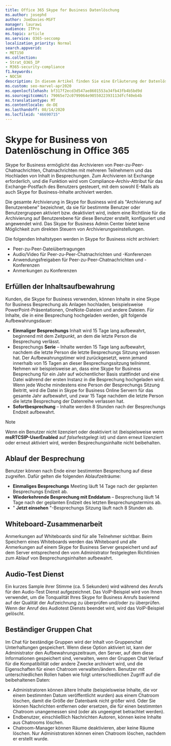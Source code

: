 ```yaml
---
title: Office 365 Skype for Business Datenlöschung
ms.author: josephd
author: JoeDavies-MSFT
manager: laurawi
audience: ITPro
ms.topic: article
ms.service: O365-seccomp
localization_priority: Normal
search.appverid:
- MET150
ms.collection:
- Strat_O365_IP
- M365-security-compliance
f1.keywords:
- NOCSH
description: In diesem Artikel finden Sie eine Erläuterung der Datenlöschung in Skype for Business, einschließlich der Art von Inhalten, die nicht beibehalten werden.
ms.custom: seo-marvel-apr2020
ms.openlocfilehash: bf317f2ecd3d547ae8601553a34fb43fb4b5bd9d
ms.sourcegitcommit: 79065e72c0799064e9055022393113dfcf40eb4b
ms.translationtype: MT
ms.contentlocale: de-DE
ms.lasthandoff: 08/14/2020
ms.locfileid: "46690715"
---
```

# <a name="skype-for-business-data-deletion-in-office-365"></a>Skype for Business von Datenlöschung in Office 365

Skype for Business ermöglicht das Archivieren von Peer-zu-Peer-Chatnachrichten, Chatnachrichten mit mehreren Teilnehmern und das Hochladen von Inhalt in Besprechungen. Zum Archivieren ist Exchange erforderlich, und die Funktion wird vom Compliance-Archiv-Attribut für das Exchange-Postfach des Benutzers gesteuert, mit dem sowohl E-Mails als auch Skype for Business-Inhalte archiviert werden.

Die gesamte Archivierung in Skype for Business wird als "Archivierung auf Benutzerebene" bezeichnet, da sie für bestimmte Benutzer oder Benutzergruppen aktiviert bzw. deaktiviert wird, indem eine Richtlinie für die Archivierung auf Benutzerebene für diese Benutzer erstellt, konfiguriert und angewendet wird. Das Skype for Business Admin Center bietet keine Möglichkeit zum direkten Steuern von Archivierungseinstellungen.

Die folgenden Inhaltstypen werden in Skype for Business nicht archiviert:

- Peer-zu-Peer-Dateiübertragungen
- Audio/Video für Peer-zu-Peer-Chatnachrichten und -Konferenzen
- Anwendungsfreigaben für Peer-zu-Peer-Chatnachrichten und -Konferenzen
- Anmerkungen zu Konferenzen 

## <a name="meeting-content-retention"></a>Erfüllen der Inhaltsaufbewahrung

Kunden, die Skype for Business verwenden, können Inhalte in eine Skype for Business Besprechung als Anlagen hochladen, beispielsweise PowerPoint-Präsentationen, OneNote-Dateien und andere Dateien. Für Inhalte, die in eine Besprechung hochgeladen werden, gilt folgende Aufbewahrungsdauer:

- **Einmaliger Besprechungs** Inhalt wird 15 Tage lang aufbewahrt, beginnend mit dem Zeitpunkt, an dem die letzte Person die Besprechung verlässt.
- Besprechungs **Serie** – Inhalte werden 15 Tage lang aufbewahrt, nachdem die letzte Person die letzte Besprechungs Sitzung verlassen hat. Der Aufbewahrungstimer wird zurückgesetzt, wenn jemand innerhalb von 15 Tagen an dieser Besprechungssitzung teilnimmt. Nehmen wir beispielsweise an, dass eine Skype for Business Besprechung für ein Jahr auf wöchentlicher Basis stattfindet und eine Datei während der ersten Instanz in die Besprechung hochgeladen wird. Wenn jede Woche mindestens eine Person der Besprechungs Sitzung Beitritt, wird die Datei in Skype for Business Online Servern für das gesamte Jahr aufbewahrt, und zwar 15 Tage nachdem die letzte Person die letzte Besprechung der Datenreihe verlassen hat.
- **Sofortbesprechung** – Inhalte werden 8 Stunden nach der Besprechungs Endzeit aufbewahrt.

> [!NOTE]
> Wenn ein Benutzer nicht lizenziert oder deaktiviert ist (beispielsweise wenn **msRTCSIP-UserEnabled** auf *false*festgelegt ist) und dann erneut lizenziert oder erneut aktiviert wird, werden Besprechungsinhalte nicht beibehalten.

## <a name="meeting-expiration"></a>Ablauf der Besprechung

Benutzer können nach Ende einer bestimmten Besprechung auf diese zugreifen. Dafür gelten die folgenden Ablaufzeiträume:

- **Einmaliges Besprechungs** Meeting läuft 14 Tage nach der geplanten Besprechungs Endzeit ab.
- **Wiederkehrende Besprechung mit Enddatum** – Besprechung läuft 14 Tage nach der geplanten Endzeit des letzten Besprechungstermins ab.
- " **Jetzt einsehen** "-Besprechungs Sitzung läuft nach 8 Stunden ab.

## <a name="whiteboard-collaboration"></a>Whiteboard-Zusammenarbeit

Anmerkungen auf Whiteboards sind für alle Teilnehmer sichtbar. Beim Speichern eines Whiteboards werden das Whiteboard und alle Anmerkungen auf einem Skype for Business Server gespeichert und auf dem Server entsprechend den vom Administrator festgelegten Richtlinien zum Ablauf von Besprechungsinhalten aufbewahrt.

## <a name="audio-test-service"></a>Audio-Test Dienst

Ein kurzes Sample ihrer Stimme (ca. 5 Sekunden) wird während des Anrufs für den Audio-Test Dienst aufgezeichnet. Das VoIP-Beispiel wird von Ihnen verwendet, um die Tonqualität Ihres Skype for Business Anrufs basierend auf der Qualität der Aufzeichnung zu überprüfen und/oder zu überprüfen. Wenn der Anruf des Audiotest Diensts beendet wird, wird das VoIP-Beispiel gelöscht.

## <a name="persistent-group-chat"></a>Beständiger Gruppen Chat

Im Chat für beständige Gruppen wird der Inhalt von Gruppenchat Unterhaltungen gespeichert. Wenn diese Option aktiviert ist, kann der Administrator den Aufbewahrungszeitraum, den Server, auf dem diese Informationen gespeichert sind, verwalten, wenn der Gruppen Chat Verlauf für die Kompatibilität oder andere Zwecke archiviert wird, und die Eigenschaften für einen Chatroom verwalten/ändern. Benutzer mit unterschiedlichen Rollen haben wie folgt unterschiedlichen Zugriff auf die beibehaltenen Daten:

- Administratoren können ältere Inhalte (beispielsweise Inhalte, die vor einem bestimmten Datum veröffentlicht wurden) aus einem Chatroom löschen, damit die Größe der Datenbank nicht größer wird. Oder Sie können Nachrichten entfernen oder ersetzen, die für einen bestimmten Chatroom unangemessen sind (oder als ungeeignet betrachtet werden).
- Endbenutzer, einschließlich Nachrichten Autoren, können keine Inhalte aus Chatrooms löschen.
- Chatroom-Manager können Räume deaktivieren, aber keine Räume löschen. Nur Administratoren können einen Chatroom löschen, nachdem er erstellt wurde.